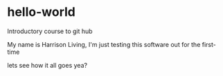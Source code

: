 # hello-world
Introductory course to git hub 

My name is Harrison Living, 
I'm just testing this software out for the first-time


lets see how it all goes yea? 
